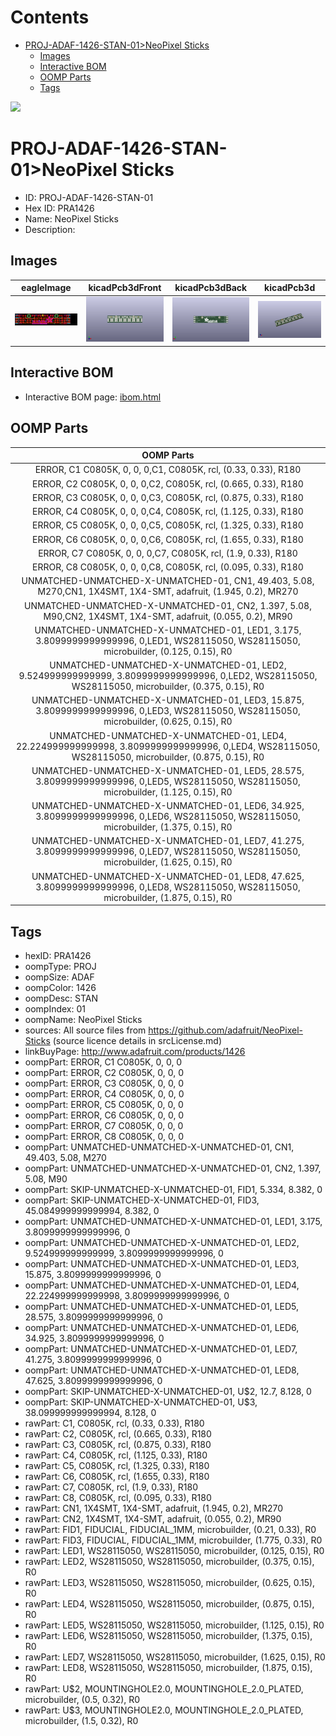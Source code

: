 



Contents
========

* [PROJ-ADAF-1426-STAN-01>NeoPixel Sticks](#proj-adaf-1426-stan-01neopixel-sticks)
	* [Images](#images)
	* [Interactive BOM](#interactive-bom)
	* [OOMP Parts](#oomp-parts)
	* [Tags](#tags)
  
![][im]
# PROJ-ADAF-1426-STAN-01>NeoPixel Sticks

- ID: PROJ-ADAF-1426-STAN-01
- Hex ID: PRA1426
- Name: NeoPixel Sticks
- Description: 

## Images
  
  

|eagleImage|kicadPcb3dFront|kicadPcb3dBack|kicadPcb3d|
| :---: | :---: | :---: | :---: |
|[![eagleImage](eagleImage_140.png)](eagleImage_600.png)|[![kicadPcb3dFront](kicadPcb3dFront_140.png)](kicadPcb3dFront_600.png)|[![kicadPcb3dBack](kicadPcb3dBack_140.png)](kicadPcb3dBack_600.png)|[![kicadPcb3d](kicadPcb3d_140.png)](kicadPcb3d_600.png)|

## Interactive BOM

- Interactive BOM page: [ibom.html](kicad/bom/ibom.html)

## OOMP Parts
  

|OOMP Parts|
| :---: |
|ERROR, C1  C0805K, 0, 0, 0,C1, C0805K, rcl, (0.33, 0.33), R180|
|ERROR, C2  C0805K, 0, 0, 0,C2, C0805K, rcl, (0.665, 0.33), R180|
|ERROR, C3  C0805K, 0, 0, 0,C3, C0805K, rcl, (0.875, 0.33), R180|
|ERROR, C4  C0805K, 0, 0, 0,C4, C0805K, rcl, (1.125, 0.33), R180|
|ERROR, C5  C0805K, 0, 0, 0,C5, C0805K, rcl, (1.325, 0.33), R180|
|ERROR, C6  C0805K, 0, 0, 0,C6, C0805K, rcl, (1.655, 0.33), R180|
|ERROR, C7  C0805K, 0, 0, 0,C7, C0805K, rcl, (1.9, 0.33), R180|
|ERROR, C8  C0805K, 0, 0, 0,C8, C0805K, rcl, (0.095, 0.33), R180|
|UNMATCHED-UNMATCHED-X-UNMATCHED-01, CN1, 49.403, 5.08, M270,CN1, 1X4SMT, 1X4-SMT, adafruit, (1.945, 0.2), MR270|
|UNMATCHED-UNMATCHED-X-UNMATCHED-01, CN2, 1.397, 5.08, M90,CN2, 1X4SMT, 1X4-SMT, adafruit, (0.055, 0.2), MR90|
|UNMATCHED-UNMATCHED-X-UNMATCHED-01, LED1, 3.175, 3.8099999999999996, 0,LED1, WS28115050, WS28115050, microbuilder, (0.125, 0.15), R0|
|UNMATCHED-UNMATCHED-X-UNMATCHED-01, LED2, 9.524999999999999, 3.8099999999999996, 0,LED2, WS28115050, WS28115050, microbuilder, (0.375, 0.15), R0|
|UNMATCHED-UNMATCHED-X-UNMATCHED-01, LED3, 15.875, 3.8099999999999996, 0,LED3, WS28115050, WS28115050, microbuilder, (0.625, 0.15), R0|
|UNMATCHED-UNMATCHED-X-UNMATCHED-01, LED4, 22.224999999999998, 3.8099999999999996, 0,LED4, WS28115050, WS28115050, microbuilder, (0.875, 0.15), R0|
|UNMATCHED-UNMATCHED-X-UNMATCHED-01, LED5, 28.575, 3.8099999999999996, 0,LED5, WS28115050, WS28115050, microbuilder, (1.125, 0.15), R0|
|UNMATCHED-UNMATCHED-X-UNMATCHED-01, LED6, 34.925, 3.8099999999999996, 0,LED6, WS28115050, WS28115050, microbuilder, (1.375, 0.15), R0|
|UNMATCHED-UNMATCHED-X-UNMATCHED-01, LED7, 41.275, 3.8099999999999996, 0,LED7, WS28115050, WS28115050, microbuilder, (1.625, 0.15), R0|
|UNMATCHED-UNMATCHED-X-UNMATCHED-01, LED8, 47.625, 3.8099999999999996, 0,LED8, WS28115050, WS28115050, microbuilder, (1.875, 0.15), R0|

## Tags

- hexID: PRA1426
- oompType: PROJ
- oompSize: ADAF
- oompColor: 1426
- oompDesc: STAN
- oompIndex: 01
- oompName: NeoPixel Sticks
- sources: All source files from https://github.com/adafruit/NeoPixel-Sticks (source licence details in srcLicense.md)
- linkBuyPage: http://www.adafruit.com/products/1426
- oompPart: ERROR, C1  C0805K, 0, 0, 0
- oompPart: ERROR, C2  C0805K, 0, 0, 0
- oompPart: ERROR, C3  C0805K, 0, 0, 0
- oompPart: ERROR, C4  C0805K, 0, 0, 0
- oompPart: ERROR, C5  C0805K, 0, 0, 0
- oompPart: ERROR, C6  C0805K, 0, 0, 0
- oompPart: ERROR, C7  C0805K, 0, 0, 0
- oompPart: ERROR, C8  C0805K, 0, 0, 0
- oompPart: UNMATCHED-UNMATCHED-X-UNMATCHED-01, CN1, 49.403, 5.08, M270
- oompPart: UNMATCHED-UNMATCHED-X-UNMATCHED-01, CN2, 1.397, 5.08, M90
- oompPart: SKIP-UNMATCHED-X-UNMATCHED-01, FID1, 5.334, 8.382, 0
- oompPart: SKIP-UNMATCHED-X-UNMATCHED-01, FID3, 45.084999999999994, 8.382, 0
- oompPart: UNMATCHED-UNMATCHED-X-UNMATCHED-01, LED1, 3.175, 3.8099999999999996, 0
- oompPart: UNMATCHED-UNMATCHED-X-UNMATCHED-01, LED2, 9.524999999999999, 3.8099999999999996, 0
- oompPart: UNMATCHED-UNMATCHED-X-UNMATCHED-01, LED3, 15.875, 3.8099999999999996, 0
- oompPart: UNMATCHED-UNMATCHED-X-UNMATCHED-01, LED4, 22.224999999999998, 3.8099999999999996, 0
- oompPart: UNMATCHED-UNMATCHED-X-UNMATCHED-01, LED5, 28.575, 3.8099999999999996, 0
- oompPart: UNMATCHED-UNMATCHED-X-UNMATCHED-01, LED6, 34.925, 3.8099999999999996, 0
- oompPart: UNMATCHED-UNMATCHED-X-UNMATCHED-01, LED7, 41.275, 3.8099999999999996, 0
- oompPart: UNMATCHED-UNMATCHED-X-UNMATCHED-01, LED8, 47.625, 3.8099999999999996, 0
- oompPart: SKIP-UNMATCHED-X-UNMATCHED-01, U$2, 12.7, 8.128, 0
- oompPart: SKIP-UNMATCHED-X-UNMATCHED-01, U$3, 38.099999999999994, 8.128, 0
- rawPart: C1, C0805K, rcl, (0.33, 0.33), R180
- rawPart: C2, C0805K, rcl, (0.665, 0.33), R180
- rawPart: C3, C0805K, rcl, (0.875, 0.33), R180
- rawPart: C4, C0805K, rcl, (1.125, 0.33), R180
- rawPart: C5, C0805K, rcl, (1.325, 0.33), R180
- rawPart: C6, C0805K, rcl, (1.655, 0.33), R180
- rawPart: C7, C0805K, rcl, (1.9, 0.33), R180
- rawPart: C8, C0805K, rcl, (0.095, 0.33), R180
- rawPart: CN1, 1X4SMT, 1X4-SMT, adafruit, (1.945, 0.2), MR270
- rawPart: CN2, 1X4SMT, 1X4-SMT, adafruit, (0.055, 0.2), MR90
- rawPart: FID1, FIDUCIAL, FIDUCIAL_1MM, microbuilder, (0.21, 0.33), R0
- rawPart: FID3, FIDUCIAL, FIDUCIAL_1MM, microbuilder, (1.775, 0.33), R0
- rawPart: LED1, WS28115050, WS28115050, microbuilder, (0.125, 0.15), R0
- rawPart: LED2, WS28115050, WS28115050, microbuilder, (0.375, 0.15), R0
- rawPart: LED3, WS28115050, WS28115050, microbuilder, (0.625, 0.15), R0
- rawPart: LED4, WS28115050, WS28115050, microbuilder, (0.875, 0.15), R0
- rawPart: LED5, WS28115050, WS28115050, microbuilder, (1.125, 0.15), R0
- rawPart: LED6, WS28115050, WS28115050, microbuilder, (1.375, 0.15), R0
- rawPart: LED7, WS28115050, WS28115050, microbuilder, (1.625, 0.15), R0
- rawPart: LED8, WS28115050, WS28115050, microbuilder, (1.875, 0.15), R0
- rawPart: U$2, MOUNTINGHOLE2.0, MOUNTINGHOLE_2.0_PLATED, microbuilder, (0.5, 0.32), R0
- rawPart: U$3, MOUNTINGHOLE2.0, MOUNTINGHOLE_2.0_PLATED, microbuilder, (1.5, 0.32), R0



[im]: kicadPcb3d_450.png
